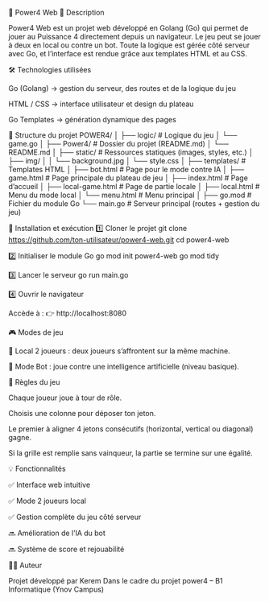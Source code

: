 🧩 Power4 Web
🎯 Description

Power4 Web est un projet web développé en Golang (Go) qui permet de jouer au Puissance 4 directement depuis un navigateur.
Le jeu peut se jouer à deux en local ou contre un bot.
Toute la logique est gérée côté serveur avec Go, et l’interface est rendue grâce aux templates HTML et au CSS.

🛠️ Technologies utilisées

Go (Golang) → gestion du serveur, des routes et de la logique du jeu

HTML / CSS → interface utilisateur et design du plateau

Go Templates → génération dynamique des pages

📁 Structure du projet
POWER4/
│
├── logic/                     # Logique du jeu
│   └── game.go
│
├── Power4/                    # Dossier du projet (README.md)
│   └── README.md
│
├── static/                    # Ressources statiques (images, styles, etc.)
│   ├── img/
│   │   └── background.jpg
│   └── style.css
│
├── templates/                 # Templates HTML
│   ├── bot.html               # Page pour le mode contre IA
│   ├── game.html              # Page principale du plateau de jeu
│   ├── index.html             # Page d’accueil
│   ├── local-game.html        # Page de partie locale
│   ├── local.html             # Menu du mode local
│   └── menu.html              # Menu principal
│
├── go.mod                     # Fichier du module Go
└── main.go                    # Serveur principal (routes + gestion du jeu)

🚀 Installation et exécution
1️⃣ Cloner le projet
git clone https://github.com/ton-utilisateur/power4-web.git
cd power4-web

2️⃣ Initialiser le module Go
go mod init power4-web
go mod tidy

3️⃣ Lancer le serveur
go run main.go

4️⃣ Ouvrir le navigateur

Accède à :
👉 http://localhost:8080

🎮 Modes de jeu

🧍 Local 2 joueurs : deux joueurs s’affrontent sur la même machine.

🤖 Mode Bot : joue contre une intelligence artificielle (niveau basique).

🧠 Règles du jeu

Chaque joueur joue à tour de rôle.

Choisis une colonne pour déposer ton jeton.

Le premier à aligner 4 jetons consécutifs (horizontal, vertical ou diagonal) gagne.

Si la grille est remplie sans vainqueur, la partie se termine sur une égalité.

💡 Fonctionnalités

✅ Interface web intuitive

✅ Mode 2 joueurs local

✅ Gestion complète du jeu côté serveur

🔜 Amélioration de l’IA du bot

🔜 Système de score et rejouabilité

👨‍💻 Auteur

Projet développé par Kerem
Dans le cadre du projet power4 – B1 Informatique (Ynov Campus)
